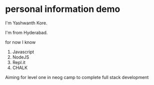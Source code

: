 # personal information demo

I'm Yashwanth Kore.

I'm from Hyderabad.

for now I know

1. Javascript
2. NodeJS
3. Repl.it
4. CHALK

Aiming for level one in neog camp to complete full stack development